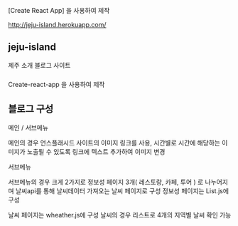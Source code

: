 [Create React App] 을 사용하여 제작

http://jeju-island.herokuapp.com/

## jeju-island

제주 소개 블로그 사이트  

### 
 
Create-react-app 을 사용하여 제작

### 

## 블로그 구성

메인 / 서브메뉴 

메인의 경우 
언스플래시드 사이트의 이미지 링크를 사용, 시간별로 시간에 해당하는 이미지가 노출될 수 있도록 링크에 텍스트 추가하여 이미지 변경

서브메뉴 

서브메뉴의 경우 
크게 2가지로 정보성 페이지 3개( 레스토랑, 카페, 투어 ) 로 나누어지며 날씨api를 통해 날씨데이터 가져오는 날씨 페이지로 구성
정보성 페이지는 List.js에 구성 

날씨 페이지는 wheather.js에 구성
날씨의 경우 리스트로 4개의 지역별 날씨 확인 가능 







